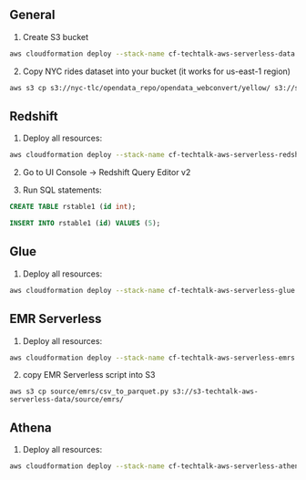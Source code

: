 
## General

1. Create S3 bucket
```bash
aws cloudformation deploy --stack-name cf-techtalk-aws-serverless-data --template-file cloudformation/general.yaml
```

2. Copy NYC rides dataset into your bucket (it works for us-east-1 region)
```bash
aws s3 cp s3://nyc-tlc/opendata_repo/opendata_webconvert/yellow/ s3://s3-techtalk-aws-serverless-data/nyc_rides_2022_csv/ --recursive
```

## Redshift

1. Deploy all resources:

```bash
aws cloudformation deploy --stack-name cf-techtalk-aws-serverless-redshift --template-file cloudformation/redshift.yaml --capabilities CAPABILITY_NAMED_IAM
```

2. Go to UI Console -> Redshift Query Editor v2

3. Run SQL statements:

```sql
CREATE TABLE rstable1 (id int);

INSERT INTO rstable1 (id) VALUES (5);
```


## Glue 

1. Deploy all resources:

```bash
aws cloudformation deploy --stack-name cf-techtalk-aws-serverless-glue --template-file cloudformation/glue.yaml --capabilities CAPABILITY_NAMED_IAM
```

## EMR Serverless

1. Deploy all resources:

```bash
aws cloudformation deploy --stack-name cf-techtalk-aws-serverless-emrs --template-file cloudformation/emr_serverless.yaml --capabilities CAPABILITY_NAMED_IAM
```

2. copy EMR Serverless script into S3
```
aws s3 cp source/emrs/csv_to_parquet.py s3://s3-techtalk-aws-serverless-data/source/emrs/
```

## Athena

1. Deploy all resources:

```bash
aws cloudformation deploy --stack-name cf-techtalk-aws-serverless-athena --template-file cloudformation/athena.yaml --capabilities CAPABILITY_NAMED_IAM
```

